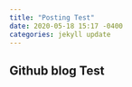 ```yaml
---
title: "Posting Test"
date: 2020-05-18 15:17 -0400
categories: jekyll update
---
```


## Github blog Test
